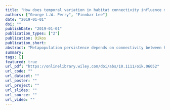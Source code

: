 ```yaml
---
title: "How does temporal variation in habitat connectivity influence metapopulation dynamics?"
authors: ["George L.W. Perry", "Finnbar Lee"]
date: "2019-01-01"
doi: ""
publishDate: "2019-01-01"
publication_types: ["2"]
publication: Oikos
publication_short:
abstract: "Metapopulation persistence depends on connectivity between habitat patches. While emphasis has been placed on the spatial dynamics of connectivity, much less has been placed on its short-term temporal dynamics. In many terrestrial and aquatic ecosystems, however, transient (short term) changes in connectivity occur as habitat patches are connected and disconnected due, for example, to climatic or hydrological variability. We evaluated the implications of transient connectivity using a networkbased metapopulation model and a series of scenarios representing temporal changes in connectivity. The transient loss of connectivity can influence metapopulation persistence, and more strongly autocorrelated temporal dynamics affect metapopulation persistence more severely. Given that many ecosystems experience short-term and temporary loss of habitat connectivity, it is important that these dynamics are adequately represented in metapopulation models; failing to do so may yield overly optimistic-estimates of metapopulation persistence in fragmented landscapes."
summary:
tags: []
featured: true
url_pdf: "https://onlinelibrary.wiley.com/doi/abs/10.1111/oik.06052"
url_code: ""
url_dataset: ""
url_poster: ""
url_project: ""
url_slides: ""
url_source: ""
url_video: ""
---
```

